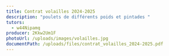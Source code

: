 ```yaml
---
title: Contrat volailles 2024-2025
description: "poulets de différents poids et pintades "
tutors:
  - w44Nipamq
producer: 2Kkw2Um1F
photoUrl: /uploads/images/volailles.jpg
documentPath: /uploads/files/contrat_volailles_2024-2025.pdf
---
```

